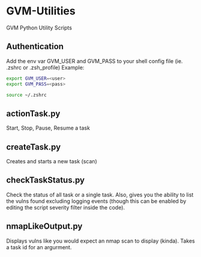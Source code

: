 # GVM-Utilities
GVM Python Utility Scripts
## Authentication
Add the env var GVM_USER and GVM_PASS to your shell config file (ie. .zshrc or .zsh_profile)
Example:
```sh
export GVM_USER=<user>
export GVM_PASS=<pass>

source ~/.zshrc
```
## actionTask.py 
Start, Stop, Pause, Resume a task
## createTask.py 
Creates and starts a new task (scan) 
## checkTaskStatus.py
Check the status of all task or a single task. Also, gives you the ability to list the vulns found excluding logging events (though this can be enabled by editing the script severity filter inside the code). 
## nmapLikeOutput.py
Displays vulns like you would expect an nmap scan to display (kinda). Takes a task id for an argurment. 


